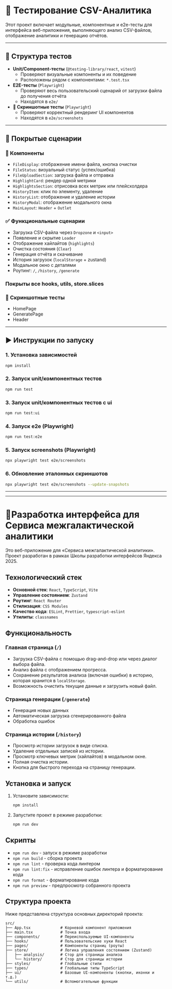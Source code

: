 # 🧪 Тестирование CSV-Аналитика

Этот проект включает модульные, компонентные и e2e-тесты для интерфейса веб-приложения, выполняющего анализ CSV-файлов, отображение аналитики и генерацию отчётов.

---

## 📂 Структура тестов

- **Unit/Component-тесты** (`@testing-library/react`, `vitest`)
    - Проверяют визуальные компоненты и их поведение
    - Расположены рядом с компонентами: `*.test.tsx`
- **E2E-тесты** (`Playwright`)
    - Проверяют весь пользовательский сценарий от загрузки файла до получения отчёта
    - Находятся в `e2e/`
- **📸 Скриншотные тесты** (`Playwright`)
    - Проверяют корректный рендеринг UI компонентов 
    - Находятся в `e2e/screenshots`

---

## 🧪 Покрытые сценарии

### 🧩 Компоненты

- `FileDisplay`: отображение имени файла, кнопка очистки
- `FileStatus`: визуальный статус (успех/ошибка)
- `FileUploadSection`: загрузка файла и отправка
- `HighlightCard`: рендер одной метрики
- `HighlightsSection`: отрисовка всех метрик или плейсхолдера
- `HistoryItem`: клик по элементу, удаление
- `HistoryList`: отображение и удаление истории
- `HistoryModal`: отображение модального окна
- `MainLayout`: `Header` + `Outlet`

### ✅ Функциональные сценарии

- Загрузка CSV-файла через `Dropzone` и `<input>`
- Появление и скрытие `Loader`
- Отображение хайлайтов (`highlights`)
- Очистка состояния (`Clear`)
- Генерация отчёта и скачивание
- История загрузок (`localStorage` + zustand)
- Модальное окно с деталями
- Роутинг: `/`, `/history`, `/generate`

### Покрыты все hooks, utils, store.slices

### 📸 Скриншотные тесты
- HomePage
- GeneratePage
- Header

---

## ▶ Инструкции по запуску

### 1. Установка зависимостей

```bash
npm install
```

### 2. Запуск unit/компонентных тестов

```bash
npm run test
```

### 3. Запуск unit/компонентных тестов c ui

```bash
npm run test:ui
```

### 4. Запуск e2e (Playwright)

```bash
npm run test:e2e
```

### 5. Запуск screenshots (Playwright)

```bash
npx playwright test e2e/screenshots
```

### 6. Обновление эталонных скриншотов

```bash
npx playwright test e2e/screenshots --update-snapshots
```

---

---

# 🚀Разработка интерфейса для Сервиса межгалактической аналитики

Это веб-приложение для «Сервиса межгалактической аналитики». Проект разработан в рамках Школы разработки интерфейсов Яндекса 2025.

## Технологический стек

- **Основной стек**: `React`, `TypeScript`, `Vite`
- **Управление состоянием**: `Zustand`
- **Роутинг**: `React Router`
- **Стилизация**: `CSS Modules`
- **Качество кода**: `ESLint`, `Prettier`, `typescript-eslint`
- **Утилиты**: `classnames`

## Функциональность

### Главная страница (`/`)

- Загрузка CSV-файла с помощью drag-and-drop или через диалог выбора файла.
- Анализ файла с отображением прогресса.
- Сохранение результатов анализа (включая ошибки) в историю, которая хранится в `localStorage`.
- Возможность очистить текущие данные и загрузить новый файл.

### Страница генерации (`/generate`)

- Генерация новых данных
- Автоматическая загрузка сгенерированного файла
- Обработка ошибок

### Страница истории (`/history`)

- Просмотр истории загрузок в виде списка.
- Удаление отдельных записей из истории.
- Просмотр ключевых метрик (хайлайтов) в модальном окне.
- Полная очистка истории.
- Кнопка для быстрого перехода на страницу генерации.

## Установка и запуск

1. Установите зависимости:

    ```bash
    npm install
    ```

2. Запустите проект в режиме разработки:
    ```bash
    npm run dev
    ```

## Скрипты

- `npm run dev` - запуск в режиме разработки
- `npm run build` - сборка проекта
- `npm run lint` - проверка кода линтером
- `npm run lint:fix` - исправление ошибок линтера и форматирование кода
- `npm run format` - форматирование кода
- `npm run preview` - предпросмотр собранного проекта

## Структура проекта

Ниже представлена структура основных директорий проекта:

```
src/
├── App.tsx             # Корневой компонент приложения
├── main.tsx            # Точка входа
├── components/         # Переиспользуемые UI-компоненты
├── hooks/              # Пользовательские хуки React
├── pages/              # Компоненты страниц (роуты)
├── store/              # Логика управления состоянием (Zustand)
│   ├── analysis/       # Стор для страницы анализа
│   └── history/        # Стор для страницы истории
├── styles/             # Глобальные стили
├── types/              # Глобальные типы TypeScript
├── ui/                 # Базовые UI-компоненты (кнопки, иконки и т.д.)
└── utils/              # Вспомогательные функции
```
